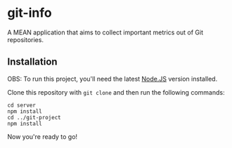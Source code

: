 # git-info
A MEAN application that aims to collect important metrics out of Git repositories.

## Installation

OBS: To run this project, you'll need the latest [Node.JS](https://nodejs.org/en/) version installed.

Clone this repository with `git clone` and then run the following commands:

```
cd server
npm install
cd ../git-project
npm install
```

Now you're ready to go!
